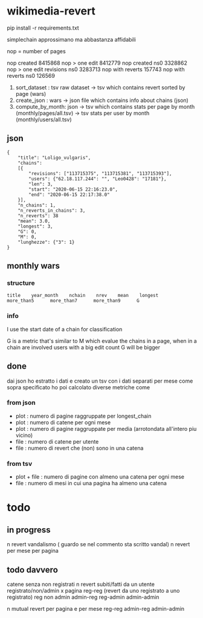 # wikimedia-revert

pip install -r requirements.txt

simplechain approssimano ma abbastanza affidabili

nop = number of pages

nop created                     8415868
nop > one edit                  8412779 
nop created ns0                 3328862
nop > one edit revisions ns0    3283713
nop with reverts                 157743
nop with reverts ns0             126569


1) sort_dataset : tsv raw dataset -> tsv which contains revert sorted by page (wars)
2) create_json  : wars -> json file which contains info about chains (json)
3) compute_by_month: json -> tsv which contains stats per page by month (monthly/pages/all.tsv) -> tsv stats per user by month (monthly/users/all.tsv)

## json 
```
{
    "title": "Loligo_vulgaris", 
    "chains": 
    [{
        "revisions": ["113715375", "113715381", "113715393"], 
        "users": {"62.18.117.244": "", "Leo0428": "17181"}, 
        "len": 3, 
        "start": "2020-06-15 22:16:23.0", 
        "end": "2020-06-15 22:17:38.0"
    }], 
    "n_chains": 1, 
    "n_reverts_in_chains": 3, 
    "n_reverts": 38
    "mean": 3.0, 
    "longest": 3, 
    "G": 0,
    "M": 0, 
    "lunghezze": {"3": 1}
}
```

## monthly wars

### structure 
```
title    year_month    nchain    nrev    mean    longest     more_than5      more_than7      more_than9      G
```
### info
I use the start date of a chain for classification 

G is a metric that's similar to M which evalue the chains in a page, when in a chain are involved users with a big edit count G will be bigger

## done 
dai json ho estratto i dati e creato un tsv con i dati separati per mese come sopra specificato 
ho poi calcolato diverse metriche come 
### from json

- plot : numero di pagine raggruppate per longest_chain
- plot : numero di catene per ogni mese 
- plot : numero di pagine raggruppate per media (arrotondata all'intero piu vicino)
- file : numero di catene per utente 
- file : numero di revert che (non) sono in una catena 
### from tsv

- plot + file : numero di pagine con almeno una catena per ogni mese 
- file : numero di mesi in cui una pagina ha almeno una catena 


# todo

## in progress 
n revert vandalismo ( guardo se nel commento sta scritto vandal)
n revert per mese per pagina 

## todo davvero
catene senza non registrati
n revert subiti/fatti da un utente registrato/non/admin x pagina
    reg-reg (revert da uno registrato a uno registrato) reg non admin
    admin-reg 
    reg-admin
    admin-admin

n mutual revert per pagina e per mese
    reg-reg
    admin-reg
    admin-admin